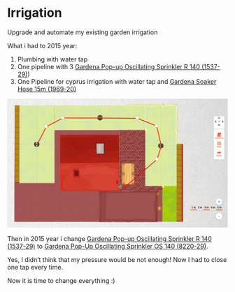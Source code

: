 # Irrigation
Upgrade and automate my existing garden irrigation

What i had to 2015 year:
1. Plumbing with water tap
2. One pipeline with 3 [Gardena Pop-up Oscillating Sprinkler R 140 (1537-29)](https://www.gardena.com/int/products/watering/sprinklersystem/pop-up-oscillating-sprinkler-r-140/900933201/))
3. One Pipeline for cyprus irrigation with water tap and [Gardena Soaker Hose 15m (1969-20)](https://www.gardena.com/int/products/watering/sprinkler/soaker-hose-15m/900969501/)

![A previous plan](images/Gardenplan2018.png)

Then in 2015 year i change [Gardena Pop-up Oscillating Sprinkler R 140 (1537-29)](https://www.gardena.com/int/products/watering/sprinklersystem/pop-up-oscillating-sprinkler-r-140/900933201/) to [Gardena Pop-Up Oscillating Sprinkler OS 140 (8220-29)](https://www.gardena.com/int/products/watering/sprinklersystem/pop-up-oscillating-sprinkler-os-140/967170901/).

Yes, I didn’t think that my pressure would be not enough! Now I had to close one tap every time.

Now it is time to change everything :)
